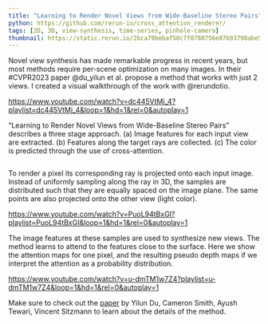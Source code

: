 ```yaml
---
title: "Learning to Render Novel Views from Wide-Baseline Stereo Pairs"
python: https://github.com/rerun-io/cross_attention_renderer/
tags: [2D, 3D, view-synthesis, time-series, pinhole-camera]
thumbnail: https://static.rerun.io/2bca79bebaf58c7f8780756e07b93798abe5f6d8_widebaseline_480w.png
---
```


Novel view synthesis has made remarkable progress in recent years, but most methods require per-scene optimization on many images. In their #CVPR2023 paper @du_yilun et al. propose a method that works with just 2 views. I created a visual walkthrough of the work with @rerundotio.

https://www.youtube.com/watch?v=dc445VtMj_4?playlist=dc445VtMj_4&loop=1&hd=1&rel=0&autoplay=1

“Learning to Render Novel Views from Wide-Baseline Stereo Pairs” describes a three stage approach. (a) Image features for each input view are extracted.  (b) Features along the target rays are collected. (c) The color is predicted through the use of cross-attention.

<picture>
  <source media="(max-width: 480px)" srcset="https://static.rerun.io/c010bf05e00119b4e955d857ed5442ac2d45b618_widebaseline-overview_480w.png">
  <source media="(max-width: 768px)" srcset="https://static.rerun.io/ffb8d85f7f7ece2ac95ddaf6f1ee2e414460183c_widebaseline-overview_768w.png">
  <source media="(max-width: 1024px)" srcset="https://static.rerun.io/653bc34a86336770d93e15b49f208369136c54e2_widebaseline-overview_1024w.png">
  <source media="(max-width: 1200px)" srcset="https://static.rerun.io/116562b999ccbb40b0340285c14454d356bb7982_widebaseline-overview_1200w.png">
  <img src="https://static.rerun.io/96903fa159c78d3afdc4ad56096d0caba0111e40_widebaseline-overview_full.png" alt="">
</picture>

To render a pixel its corresponding ray is projected onto each input image. Instead of uniformly sampling along the ray in 3D, the samples are distributed such that they are equally spaced on the image plane. The same points are also projected onto the other view (light color).

https://www.youtube.com/watch?v=PuoL94tBxGI?playlist=PuoL94tBxGI&loop=1&hd=1&rel=0&autoplay=1

The image features at these samples are used to synthesize new views. The method learns to attend to the features close to the surface. Here we show the attention maps for one pixel, and the resulting pseudo depth maps if we interpret the attention as a probability distribution.

https://www.youtube.com/watch?v=u-dmTM1w7Z4?playlist=u-dmTM1w7Z4&loop=1&hd=1&rel=0&autoplay=1

Make sure to check out the [paper](https://arxiv.org/abs/2304.08463) by Yilun Du, Cameron Smith, Ayush Tewari, Vincent Sitzmann to learn about the details of the method.
